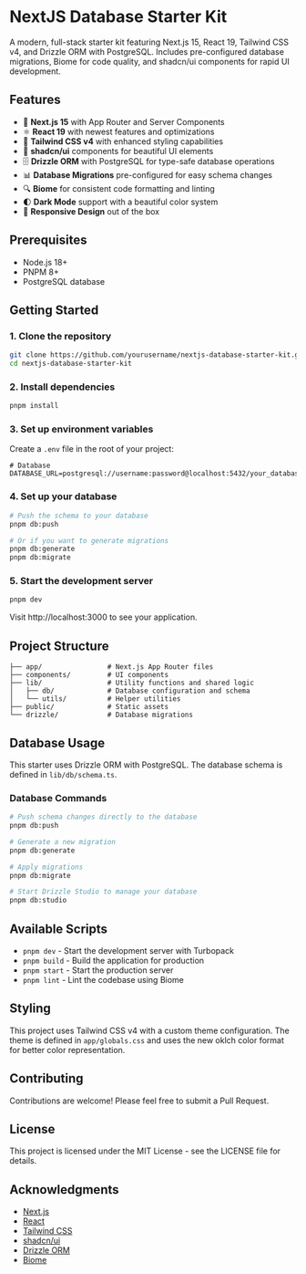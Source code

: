 # NextJS Database Starter Kit

A modern, full-stack starter kit featuring Next.js 15, React 19, Tailwind CSS v4, and Drizzle ORM with PostgreSQL. Includes pre-configured database migrations, Biome for code quality, and shadcn/ui components for rapid UI development.

## Features

- 🚀 **Next.js 15** with App Router and Server Components
- ⚛️ **React 19** with newest features and optimizations
- 🎨 **Tailwind CSS v4** with enhanced styling capabilities
- 🧰 **shadcn/ui** components for beautiful UI elements
- 🗄️ **Drizzle ORM** with PostgreSQL for type-safe database operations
- 📊 **Database Migrations** pre-configured for easy schema changes
- 🔍 **Biome** for consistent code formatting and linting
- 🌓 **Dark Mode** support with a beautiful color system
- 📱 **Responsive Design** out of the box

## Prerequisites

- Node.js 18+ 
- PNPM 8+
- PostgreSQL database

## Getting Started

### 1. Clone the repository

```bash
git clone https://github.com/yourusername/nextjs-database-starter-kit.git
cd nextjs-database-starter-kit
```

### 2. Install dependencies

```bash
pnpm install
```

### 3. Set up environment variables

Create a `.env` file in the root of your project:

```
# Database
DATABASE_URL=postgresql://username:password@localhost:5432/your_database
```

### 4. Set up your database

```bash
# Push the schema to your database
pnpm db:push

# Or if you want to generate migrations
pnpm db:generate
pnpm db:migrate
```

### 5. Start the development server

```bash
pnpm dev
```

Visit http://localhost:3000 to see your application.

## Project Structure

```
├── app/                # Next.js App Router files
├── components/         # UI components
├── lib/                # Utility functions and shared logic
│   ├── db/             # Database configuration and schema
│   └── utils/          # Helper utilities
├── public/             # Static assets
└── drizzle/            # Database migrations
```

## Database Usage

This starter uses Drizzle ORM with PostgreSQL. The database schema is defined in `lib/db/schema.ts`.

### Database Commands

```bash
# Push schema changes directly to the database
pnpm db:push

# Generate a new migration
pnpm db:generate

# Apply migrations
pnpm db:migrate

# Start Drizzle Studio to manage your database
pnpm db:studio
```

## Available Scripts

- `pnpm dev` - Start the development server with Turbopack
- `pnpm build` - Build the application for production
- `pnpm start` - Start the production server
- `pnpm lint` - Lint the codebase using Biome

## Styling

This project uses Tailwind CSS v4 with a custom theme configuration. The theme is defined in `app/globals.css` and uses the new oklch color format for better color representation.

## Contributing

Contributions are welcome! Please feel free to submit a Pull Request.

## License

This project is licensed under the MIT License - see the LICENSE file for details.

## Acknowledgments

- [Next.js](https://nextjs.org/)
- [React](https://react.dev/)
- [Tailwind CSS](https://tailwindcss.com/)
- [shadcn/ui](https://ui.shadcn.com/)
- [Drizzle ORM](https://orm.drizzle.team/)
- [Biome](https://biomejs.dev/)
